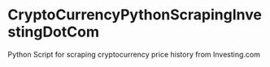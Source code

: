 # CryptoCurrencyPythonScrapingInvestingDotCom
Python Script for scraping cryptocurrency price history from Investing.com
